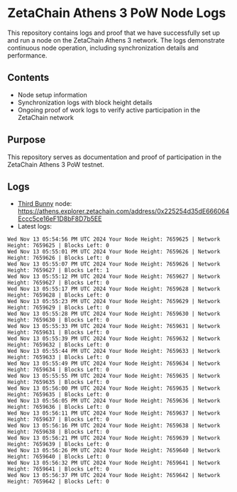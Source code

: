 # ZetaChain Athens 3 PoW Node Logs
This repository contains logs and proof that we have successfully set up and run a node on the ZetaChain Athens 3 network. The logs demonstrate continuous node operation, including synchronization details and performance.

## Contents
- Node setup information
- Synchronization logs with block height details
- Ongoing proof of work logs to verify active participation in the ZetaChain network

## Purpose
This repository serves as documentation and proof of participation in the ZetaChain Athens 3 PoW testnet.

## Logs

- [Third Bunny](https://thirdbunny.xyz/) node: https://athens.explorer.zetachain.com/address/0x225254d35dE666064Eccc5ce16eF1D8bF8D7b5EE
- Latest logs:
```
Wed Nov 13 05:54:56 PM UTC 2024 Your Node Height: 7659625 | Network Height: 7659625 | Blocks Left: 0
Wed Nov 13 05:55:01 PM UTC 2024 Your Node Height: 7659626 | Network Height: 7659626 | Blocks Left: 0
Wed Nov 13 05:55:07 PM UTC 2024 Your Node Height: 7659626 | Network Height: 7659627 | Blocks Left: 1
Wed Nov 13 05:55:12 PM UTC 2024 Your Node Height: 7659627 | Network Height: 7659627 | Blocks Left: 0
Wed Nov 13 05:55:17 PM UTC 2024 Your Node Height: 7659628 | Network Height: 7659628 | Blocks Left: 0
Wed Nov 13 05:55:23 PM UTC 2024 Your Node Height: 7659629 | Network Height: 7659629 | Blocks Left: 0
Wed Nov 13 05:55:28 PM UTC 2024 Your Node Height: 7659630 | Network Height: 7659630 | Blocks Left: 0
Wed Nov 13 05:55:33 PM UTC 2024 Your Node Height: 7659631 | Network Height: 7659631 | Blocks Left: 0
Wed Nov 13 05:55:39 PM UTC 2024 Your Node Height: 7659632 | Network Height: 7659632 | Blocks Left: 0
Wed Nov 13 05:55:44 PM UTC 2024 Your Node Height: 7659633 | Network Height: 7659633 | Blocks Left: 0
Wed Nov 13 05:55:49 PM UTC 2024 Your Node Height: 7659634 | Network Height: 7659634 | Blocks Left: 0
Wed Nov 13 05:55:55 PM UTC 2024 Your Node Height: 7659635 | Network Height: 7659635 | Blocks Left: 0
Wed Nov 13 05:56:00 PM UTC 2024 Your Node Height: 7659635 | Network Height: 7659635 | Blocks Left: 0
Wed Nov 13 05:56:05 PM UTC 2024 Your Node Height: 7659636 | Network Height: 7659636 | Blocks Left: 0
Wed Nov 13 05:56:11 PM UTC 2024 Your Node Height: 7659637 | Network Height: 7659637 | Blocks Left: 0
Wed Nov 13 05:56:16 PM UTC 2024 Your Node Height: 7659638 | Network Height: 7659638 | Blocks Left: 0
Wed Nov 13 05:56:21 PM UTC 2024 Your Node Height: 7659639 | Network Height: 7659639 | Blocks Left: 0
Wed Nov 13 05:56:26 PM UTC 2024 Your Node Height: 7659640 | Network Height: 7659640 | Blocks Left: 0
Wed Nov 13 05:56:32 PM UTC 2024 Your Node Height: 7659641 | Network Height: 7659641 | Blocks Left: 0
Wed Nov 13 05:56:37 PM UTC 2024 Your Node Height: 7659642 | Network Height: 7659642 | Blocks Left: 0
```

